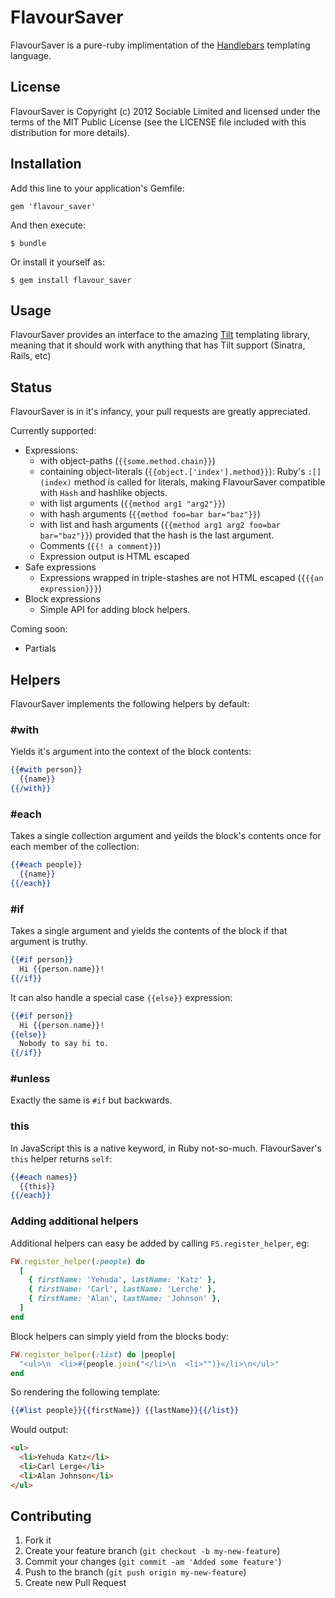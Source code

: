 # FlavourSaver

FlavourSaver is a pure-ruby implimentation of the [Handlebars](http://handlebarsjs.com)
templating language.

## License

FlavourSaver is Copyright (c) 2012 Sociable Limited and licensed under the terms
of the MIT Public License (see the LICENSE file included with this distribution
for more details).

## Installation

Add this line to your application's Gemfile:

    gem 'flavour_saver'

And then execute:

    $ bundle

Or install it yourself as:

    $ gem install flavour_saver

## Usage

FlavourSaver provides an interface to the amazing
[Tilt](https://github.com/rtomayko/tilt) templating library, meaning that it
should work with anything that has Tilt support (Sinatra, Rails, etc)

## Status

FlavourSaver is in it's infancy, your pull requests are greatly appreciated.

Currently supported:

  - Expressions:
    - with object-paths (`{{some.method.chain}}`)
    - containing object-literals (`{{object.['index'].method}}`):
      Ruby's `:[](index)` method is called for literals, making FlavourSaver
      compatible with `Hash` and hashlike objects.
    - with list arguments (`{{method arg1 "arg2"}}`)
    - with hash arguments (`{{method foo=bar bar="baz"}}`)
    - with list and hash arguments (`{{method arg1 arg2 foo=bar bar="baz"}}`)
      provided that the hash is the last argument.
    - Comments (`{{! a comment}}`)
    - Expression output is HTML escaped
  - Safe expressions
    - Expressions wrapped in triple-stashes are not HTML escaped (`{{{an expression}}}`)
  - Block expressions
    - Simple API for adding block helpers.

Coming soon:
  - Partials

## Helpers

FlavourSaver implements the following helpers by default:

### #with

Yields it's argument into the context of the block contents:

```handlebars
{{#with person}}
  {{name}}
{{/with}}
```

### #each

Takes a single collection argument and yeilds the block's contents once 
for each member of the collection:

```handlebars
{{#each people}}
  {{name}}
{{/each}}
```

### #if

Takes a single argument and yields the contents of the block if that argument
is truthy.

```handlebars
{{#if person}}
  Hi {{person.name}}!
{{/if}}
```

It can also handle a special case `{{else}}` expression:

```handlebars
{{#if person}}
  Hi {{person.name}}!
{{else}}
  Nobody to say hi to.
{{/if}}
```

### #unless

Exactly the same is `#if` but backwards.

### this

In JavaScript this is a native keyword, in Ruby not-so-much. FlavourSaver's `this` helper
returns `self`:

```handlebars
{{#each names}}
  {{this}}
{{/each}}
```

### Adding additional helpers

Additional helpers can easy be added by calling `FS.register_helper`, eg:

```ruby
FW.register_helper(:people) do
  [
    { firstName: 'Yehuda', lastName: 'Katz' },
    { firstName: 'Carl', lastName: 'Lerche' },
    { firstName: 'Alan', lastName: 'Johnson' },
  ]
end
```

Block helpers can simply yield from the blocks body:

```ruby
FW.register_helper(:list) do |people|
  "<ul>\n  <li>#{people.join("</li>\n  <li>"")}</li>\n</ul>"
end
```

So rendering the following template:

```handlebars
{{#list people}}{{firstName}} {{lastName}}{{/list}}
```

Would output:

```html
<ul>
  <li>Yehuda Katz</li>
  <li>Carl Lerge</li>
  <li>Alan Johnson</li>
</ul>
```

## Contributing

1. Fork it
2. Create your feature branch (`git checkout -b my-new-feature`)
3. Commit your changes (`git commit -am 'Added some feature'`)
4. Push to the branch (`git push origin my-new-feature`)
5. Create new Pull Request
